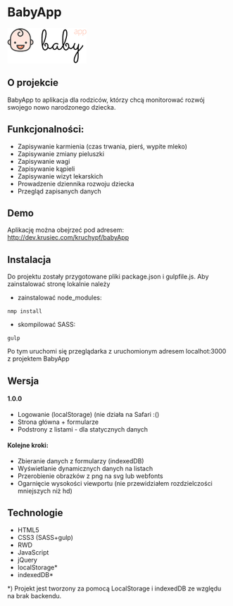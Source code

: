 # BabyApp
![alt text](https://github.com/k-krusiec/babyapp/blob/develop/img/babyapp-logo-180x80.png "BabyApp Logo")

## O projekcie
BabyApp to aplikacja dla rodziców, którzy chcą monitorować rozwój swojego nowo narodzonego dziecka.

## Funkcjonalności:
* Zapisywanie karmienia (czas trwania, pierś, wypite mleko)
* Zapisywanie zmiany pieluszki
* Zapisywanie wagi
* Zapisywanie kąpieli
* Zapisywanie wizyt lekarskich
* Prowadzenie dziennika rozwoju dziecka
* Przegląd zapisanych danych

## Demo
Aplikację można obejrzeć pod adresem: <http://dev.krusiec.com/kruchypf/babyApp>

## Instalacja
Do projektu zostały przygotowane pliki package.json i gulpfile.js.
Aby zainstalować stronę lokalnie należy
* zainstalować node_modules:
```
nmp install
```
* skompilować SASS:
```
gulp
```
Po tym uruchomi się przeglądarka z uruchomionym adresem localhot:3000 z projektem BabyApp

## Wersja
#### 1.0.0
* Logowanie (localStorage) (nie działa na Safari :()
* Strona główna + formularze
* Podstrony z listami - dla statycznych danych

#### Kolejne kroki:
* Zbieranie danych z formularzy (indexedDB)
* Wyświetlanie dynamicznych danych na listach
* Przerobienie obrazków z png na svg lub webfonts
* Ogarnięcie wysokości viewportu (nie przewidziałem rozdzielczości mniejszych niż hd)

## Technologie
* HTML5
* CSS3 (SASS+gulp)
* RWD
* JavaScript
* jQuery
* localStorage*
* indexedDB*

*) Projekt jest tworzony za pomocą LocalStorage i indexedDB ze względu na brak backendu.
